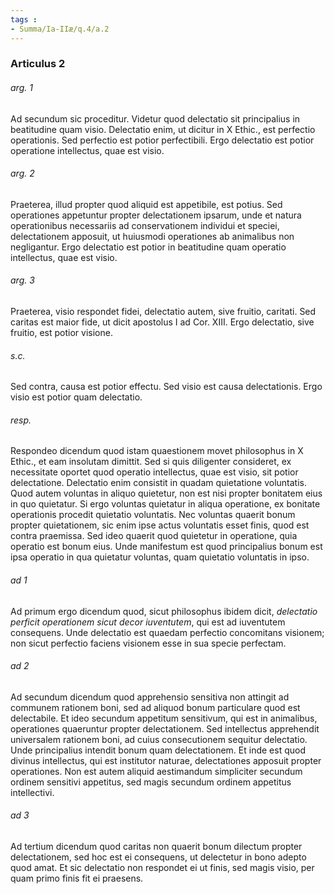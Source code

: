 ```yaml
---
tags : 
- Summa/Ia-IIæ/q.4/a.2
---
```


### Articulus 2

###### arg. 1
Ad secundum sic proceditur. Videtur quod delectatio sit principalius in beatitudine quam visio. Delectatio enim, ut dicitur in X Ethic., est perfectio operationis. Sed perfectio est potior perfectibili. Ergo delectatio est potior operatione intellectus, quae est visio.

###### arg. 2
Praeterea, illud propter quod aliquid est appetibile, est potius. Sed operationes appetuntur propter delectationem ipsarum, unde et natura operationibus necessariis ad conservationem individui et speciei, delectationem apposuit, ut huiusmodi operationes ab animalibus non negligantur. Ergo delectatio est potior in beatitudine quam operatio intellectus, quae est visio.

###### arg. 3
Praeterea, visio respondet fidei, delectatio autem, sive fruitio, caritati. Sed caritas est maior fide, ut dicit apostolus I ad Cor. XIII. Ergo delectatio, sive fruitio, est potior visione.

###### s.c.
Sed contra, causa est potior effectu. Sed visio est causa delectationis. Ergo visio est potior quam delectatio.

###### resp.
Respondeo dicendum quod istam quaestionem movet philosophus in X Ethic., et eam insolutam dimittit. Sed si quis diligenter consideret, ex necessitate oportet quod operatio intellectus, quae est visio, sit potior delectatione. Delectatio enim consistit in quadam quietatione voluntatis. Quod autem voluntas in aliquo quietetur, non est nisi propter bonitatem eius in quo quietatur. Si ergo voluntas quietatur in aliqua operatione, ex bonitate operationis procedit quietatio voluntatis. Nec voluntas quaerit bonum propter quietationem, sic enim ipse actus voluntatis esset finis, quod est contra praemissa. Sed ideo quaerit quod quietetur in operatione, quia operatio est bonum eius. Unde manifestum est quod principalius bonum est ipsa operatio in qua quietatur voluntas, quam quietatio voluntatis in ipso.

###### ad 1
Ad primum ergo dicendum quod, sicut philosophus ibidem dicit, *delectatio perficit operationem sicut decor iuventutem*, qui est ad iuventutem consequens. Unde delectatio est quaedam perfectio concomitans visionem; non sicut perfectio faciens visionem esse in sua specie perfectam.

###### ad 2
Ad secundum dicendum quod apprehensio sensitiva non attingit ad communem rationem boni, sed ad aliquod bonum particulare quod est delectabile. Et ideo secundum appetitum sensitivum, qui est in animalibus, operationes quaeruntur propter delectationem. Sed intellectus apprehendit universalem rationem boni, ad cuius consecutionem sequitur delectatio. Unde principalius intendit bonum quam delectationem. Et inde est quod divinus intellectus, qui est institutor naturae, delectationes apposuit propter operationes. Non est autem aliquid aestimandum simpliciter secundum ordinem sensitivi appetitus, sed magis secundum ordinem appetitus intellectivi.

###### ad 3
Ad tertium dicendum quod caritas non quaerit bonum dilectum propter delectationem, sed hoc est ei consequens, ut delectetur in bono adepto quod amat. Et sic delectatio non respondet ei ut finis, sed magis visio, per quam primo finis fit ei praesens.

